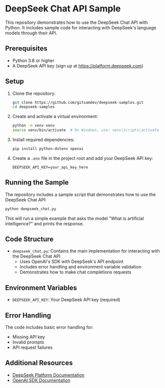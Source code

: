 # DeepSeek Chat API Sample

This repository demonstrates how to use the DeepSeek Chat API with Python. It includes sample code for interacting with DeepSeek's language models through their API.

## Prerequisites

- Python 3.8 or higher
- A DeepSeek API key (sign up at https://platform.deepseek.com)

## Setup

1. Clone the repository:
   ```bash
   git clone https://github.com/gitsamdev/deepseek-samples.git
   cd deepseek-samples
   ```

2. Create and activate a virtual environment:
   ```bash
   python -m venv venv
   source venv/bin/activate  # On Windows, use: venv\Scripts\activate
   ```

3. Install required dependencies:
   ```bash
   pip install python-dotenv openai
   ```

4. Create a `.env` file in the project root and add your DeepSeek API key:
   ```
   DEEPSEEK_API_KEY=your_api_key_here
   ```

## Running the Sample

The repository includes a sample script that demonstrates how to use the DeepSeek Chat API:

```bash
python deepseek_chat.py
```

This will run a simple example that asks the model "What is artificial intelligence?" and prints the response.

## Code Structure

- `deepseek_chat.py`: Contains the main implementation for interacting with the DeepSeek Chat API
  - Uses OpenAI's SDK with DeepSeek's API endpoint
  - Includes error handling and environment variable validation
  - Demonstrates how to make chat completions requests

## Environment Variables

- `DEEPSEEK_API_KEY`: Your DeepSeek API key (required)

## Error Handling

The code includes basic error handling for:
- Missing API key
- Invalid prompts
- API request failures

## Additional Resources

- [DeepSeek Platform Documentation](https://platform.deepseek.com/docs)
- [OpenAI SDK Documentation](https://github.com/openai/openai-python)
